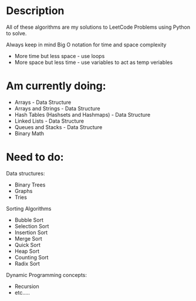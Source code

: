 # Description
All of these algorithms are my solutions to LeetCode Problems using Python to solve.

Always keep in mind Big O notation for time and space complexity
* More time but less space - use loops
* More space but less time - use variables to act as temp veriables

# Am currently doing:
* Arrays - Data Structure
* Arrays and Strings - Data Structure
* Hash Tables (Hashsets and Hashmaps) - Data Structure
* Linked Lists - Data Structure
* Queues and Stacks - Data Structure
* Binary Math

# Need to do:
Data structures:
* Binary Trees
* Graphs
* Tries

Sorting Algorithms
* Bubble Sort
* Selection Sort
* Insertion Sort
* Merge Sort
* Quick Sort
* Heap Sort
* Counting Sort
* Radix Sort

Dynamic Programming concepts:
* Recursion
* etc.....
